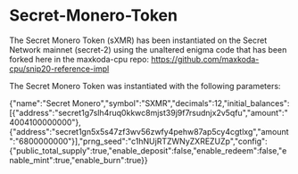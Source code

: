 # Secret-Monero-Token

The Secret Monero Token (sXMR) has been instantiated on the Secret Network mainnet (secret-2) using the unaltered enigma code that has been forked here in the maxkoda-cpu repo:  https://github.com/maxkoda-cpu/snip20-reference-impl

The Secret Monero Token was instantiated with the following parameters:

{"name":"Secret Monero","symbol":"SXMR","decimals":12,"initial_balances":[{"address":"secret1g7slh4ruq0kkwc8mjst39j9f7rsudnjx2v5qfu","amount":"4004100000000"},{"address":"secret1gn5x5s47zf3wv56zwfy4pehw87ap5cy4cgtlxg","amount":"6800000000"}],"prng_seed":"c1hNUjRTZWNyZXREZUZp","config":{"public_total_supply":true,"enable_deposit":false,"enable_redeem":false,"enable_mint":true,"enable_burn":true}}

